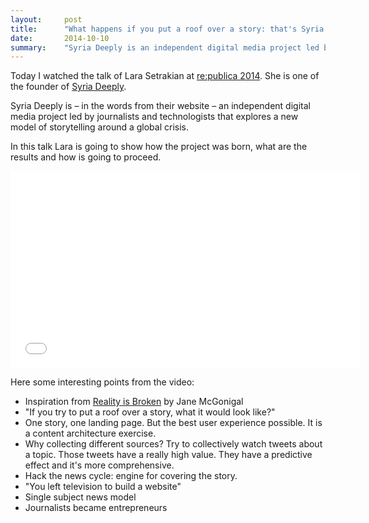 ```yaml
---
layout:     post
title:      "What happens if you put a roof over a story: that's Syria Deeply"
date:       2014-10-10
summary:    "Syria Deeply is an independent digital media project led by journalists and technologists that explores a new model of storytelling around a global crisis. At re:publica 2014 Lara Setrakian shows how they made it."
---
```


Today I watched the talk of Lara Setrakian at [re:publica 2014](http://re-publica.de/en/14). She is one of the founder of [Syria Deeply](http://www.syriadeeply.org/).

Syria Deeply is – in the words from their website – an independent digital media project led by journalists and technologists that explores a new model of storytelling around a global crisis. 

In this talk Lara is going to show how the project was born, what are the results and how is going to proceed.

<iframe width="560" height="315" src="//www.youtube.com/embed/RW31Zw-XGho" frameborder="0" allowfullscreen></iframe>

Here some interesting points from the video:

- Inspiration from [Reality is Broken](http://www.amazon.it/Reality-Broken-Games-Better-Change-ebook/dp/B004NBZFS4/ref=sr_1_1?ie=UTF8&qid=1412874019&sr=8-1&keywords=reality+is+broken) by Jane McGonigal
- "If you try to put a roof over a story, what it would look like?"
- One story, one landing page. But the best user experience possible. It is a content architecture exercise.
- Why collecting different sources? Try to collectively watch  tweets about a topic. Those tweets have a really high value. They have a predictive effect and it's more comprehensive.
- Hack the news cycle: engine for covering the story.
- "You left television to build a website"
- Single subject news model
- Journalists became entrepreneurs